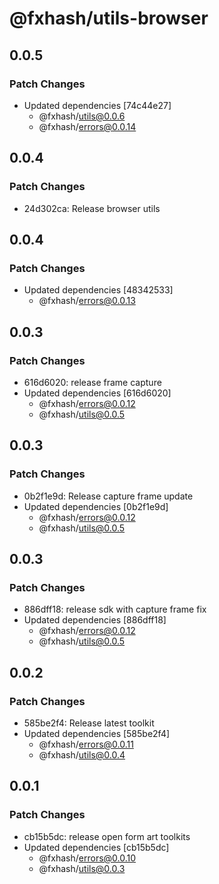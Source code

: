 # @fxhash/utils-browser

## 0.0.5

### Patch Changes

- Updated dependencies [74c44e27]
  - @fxhash/utils@0.0.6
  - @fxhash/errors@0.0.14

## 0.0.4

### Patch Changes

- 24d302ca: Release browser utils

## 0.0.4

### Patch Changes

- Updated dependencies [48342533]
  - @fxhash/errors@0.0.13

## 0.0.3

### Patch Changes

- 616d6020: release frame capture
- Updated dependencies [616d6020]
  - @fxhash/errors@0.0.12
  - @fxhash/utils@0.0.5

## 0.0.3

### Patch Changes

- 0b2f1e9d: Release capture frame update
- Updated dependencies [0b2f1e9d]
  - @fxhash/errors@0.0.12
  - @fxhash/utils@0.0.5

## 0.0.3

### Patch Changes

- 886dff18: release sdk with capture frame fix
- Updated dependencies [886dff18]
  - @fxhash/errors@0.0.12
  - @fxhash/utils@0.0.5

## 0.0.2

### Patch Changes

- 585be2f4: Release latest toolkit
- Updated dependencies [585be2f4]
  - @fxhash/errors@0.0.11
  - @fxhash/utils@0.0.4

## 0.0.1

### Patch Changes

- cb15b5dc: release open form art toolkits
- Updated dependencies [cb15b5dc]
  - @fxhash/errors@0.0.10
  - @fxhash/utils@0.0.3

